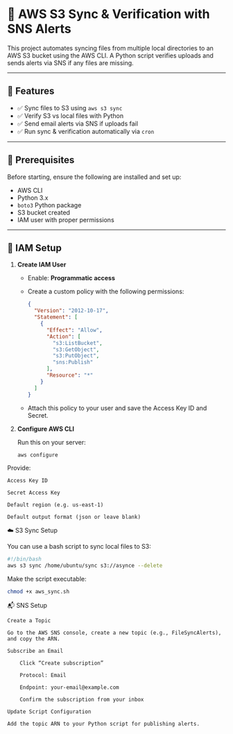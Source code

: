 # 📂 AWS S3 Sync & Verification with SNS Alerts

This project automates syncing files from multiple local directories to an AWS S3 bucket using the AWS CLI. A Python script verifies uploads and sends alerts via SNS if any files are missing.

---

## 🚀 Features

- ✅ Sync files to S3 using `aws s3 sync`
- ✅ Verify S3 vs local files with Python
- ✅ Send email alerts via SNS if uploads fail
- ✅ Run sync & verification automatically via `cron`

---

## 🔧 Prerequisites

Before starting, ensure the following are installed and set up:

- AWS CLI
- Python 3.x
- `boto3` Python package
- S3 bucket created
- IAM user with proper permissions

---

## 🔐 IAM Setup

1. **Create IAM User**
   - Enable: **Programmatic access**
   - Create a custom policy with the following permissions:

     ```json
     {
       "Version": "2012-10-17",
       "Statement": [
         {
           "Effect": "Allow",
           "Action": [
             "s3:ListBucket",
             "s3:GetObject",
             "s3:PutObject",
             "sns:Publish"
           ],
           "Resource": "*"
         }
       ]
     }
     ```

   - Attach this policy to your user and save the Access Key ID and Secret.

2. **Configure AWS CLI**

   Run this on your server:

   ```bash
   aws configure
Provide:

    Access Key ID

    Secret Access Key

    Default region (e.g. us-east-1)

    Default output format (json or leave blank)
    
☁️ S3 Sync Setup

You can use a bash script to sync local files to S3:
  ```bash
  #!/bin/bash
  aws s3 sync /home/ubuntu/sync s3://asynce --delete
```
Make the script executable:
```bash
chmod +x aws_sync.sh
```

📬 SNS Setup

    Create a Topic

    Go to the AWS SNS console, create a new topic (e.g., FileSyncAlerts), and copy the ARN.

    Subscribe an Email

        Click “Create subscription”

        Protocol: Email

        Endpoint: your-email@example.com

        Confirm the subscription from your inbox

    Update Script Configuration

    Add the topic ARN to your Python script for publishing alerts.
